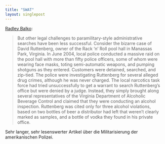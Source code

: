 ```yaml
---
title: "SWAT"
layout: singlepost
---
```


[Radley Balko](http://www.salon.com/2013/07/07/%E2%80%9Cwhy_did_you_shoot_me_i_was_reading_a_book_the_new_warrior_cop_is_out_of_control/):

> But other legal challenges to paramilitary-style administrative searches have been less successful. Consider the bizarre case of David Ruttenberg, owner of the Rack ‘n’ Roll pool hall in Manassas Park, Virginia. In June 2004, local police conducted a massive raid on the pool hall with more than fifty police officers, some of whom were wearing face masks, toting semi-automatic weapons, and pumping shotguns as they entered. Customers were detained, searched, and zip-tied. The police were investigating Ruttenberg for several alleged drug crimes, although he was never charged. The local narcotics task force had tried unsuccessfully to get a warrant to search Ruttenberg’s office but were denied by a judge. Instead, they simply brought along several representatives of the Virginia Department of Alcoholic Beverage Control and claimed that they were conducting an alcohol inspection. Ruttenberg was cited only for three alcohol violations, based on two bottles of beer a distributor had left that weren’t clearly marked as samples, and a bottle of vodka they found in his private office.

Sehr langer, sehr lesenswerter Artikel über die Militarisierung der amerikanischen Polizei.